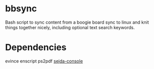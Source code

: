 bbsync
======

Bash script to sync content from a boogie board sync to linux and knit things together nicely, including optional text search keywords.

Dependencies
============

evince
enscript
ps2pdf
[sejda-console](http://www.sejda.org/)
